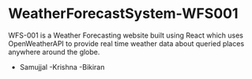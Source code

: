 # WeatherForecastSystem-WFS001
WFS-001 is a Weather Forecasting website built using React which uses OpenWeatherAPI to provide real time weather data about queried places anywhere around the globe.
- Samujjal
-Krishna
-Bikiran
